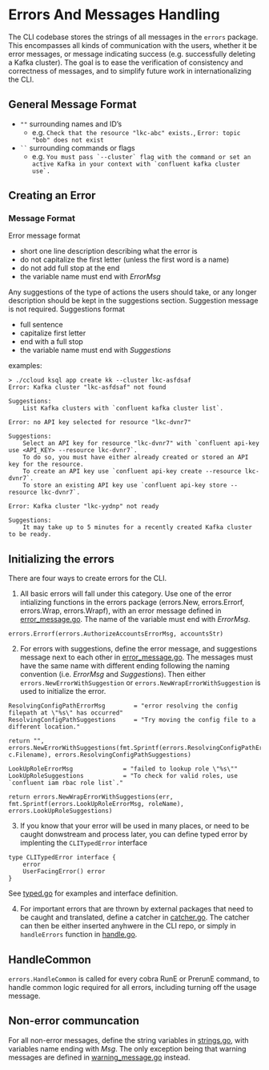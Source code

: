 # Errors And Messages Handling

The CLI codebase stores the strings of all messages in the `errors` package. This encompasses all kinds of communication with the users, whether it be error messages, or message indicating success (e.g. successfully deleting a Kafka cluster). The goal is to ease the verification of consistency and correctness of messages, and to simplify future work in internationalizing the CLI.

## General Message Format
- `""` surrounding names and ID’s
    - e.g. `Check that the resource "lkc-abc" exists.`, `Error: topic "bob" does not exist`
- ```` `` ```` surrounding commands or flags
    - e.g. ``You must pass `--cluster` flag with the command or set an active Kafka in your context with `confluent kafka cluster use`.``

## Creating an Error
### Message Format
Error message format
- short one line description describing what the error is
- do not capitalize the first letter (unless the first word is a name)
- do not add full stop at the end
- the variable name must end with *ErrorMsg*

Any suggestions of the type of actions the users should take, or any longer description should be kept in the suggestions section.
Suggestion message is not required.
Suggestions format
- full sentence
- capitalize first letter
- end with a full stop 
- the variable name must end with *Suggestions*

examples:
```
> ./ccloud ksql app create kk --cluster lkc-asfdsaf
Error: Kafka cluster "lkc-asfdsaf" not found

Suggestions:
    List Kafka clusters with `confluent kafka cluster list`.
```
```
Error: no API key selected for resource "lkc-dvnr7"

Suggestions:
    Select an API key for resource "lkc-dvnr7" with `confluent api-key use <API_KEY> --resource lkc-dvnr7`.
    To do so, you must have either already created or stored an API key for the resource.
    To create an API key use `confluent api-key create --resource lkc-dvnr7`.
    To store an existing API key use `confluent api-key store --resource lkc-dvnr7`.
```
```
Error: Kafka cluster "lkc-yydnp" not ready

Suggestions:
    It may take up to 5 minutes for a recently created Kafka cluster to be ready.
```

## Initializing the errors
There are four ways to create errors for the CLI.

1. All basic errors will fall under this category. Use one of the error intializing functions in the errors package (errors.New, errors.Errorf, errors.Wrap, errors.Wrapf), with an error message defined in [error_message.go](error_message.go). The name of the variable must end with *ErrorMsg*.
```
errors.Errorf(errors.AuthorizeAccountsErrorMsg, accountsStr)
```
2. For errors with suggestions, define the error message, and suggestions message next to each other in [error_message.go](error_message.go). The messages must have the same name with different ending following the naming convention (i.e. *ErrorMsg* and *Suggestions*). Then either `errors.NewErrorWithSuggestion` or `errors.NewWrapErrorWithSuggestion` is used to initialize the error.

```
ResolvingConfigPathErrorMsg        = "error resolving the config filepath at \"%s\" has occurred"
ResolvingConfigPathSuggestions     = "Try moving the config file to a different location."

return "", errors.NewErrorWithSuggestions(fmt.Sprintf(errors.ResolvingConfigPathErrorMsg, c.Filename), errors.ResolvingConfigPathSuggestions)
```

```
LookUpRoleErrorMsg              = "failed to lookup role \"%s\""
LookUpRoleSuggestions           = "To check for valid roles, use `confluent iam rbac role list`."

return errors.NewWrapErrorWithSuggestions(err, fmt.Sprintf(errors.LookUpRoleErrorMsg, roleName), errors.LookUpRoleSuggestions)
```

3. If you know that your error will be used in many places, or need to be caught donwstream and process later, you can define typed error by implenting the `CLITypedError` interface
```
type CLITypedError interface {
	error
	UserFacingError() error
}
```
  See [typed.go](typed.go) for examples and interface definition.

4. For important errors that are thrown by external packages that need to be caught and translated, define a catcher in [catcher.go](catcher.go). The catcher can then be either inserted anyhwere in the CLI repo, or simply in `handleErrors` function in [handle.go](handle.go).

## HandleCommon
`errors.HandleCommon` is called for every cobra RunE or PrerunE command, to handle common logic required for all errors, including turning off the usage message.

## Non-error communcation
For all non-error messages, define the string variables in [strings.go](strings.go), with variables name ending with *Msg*. The only exception being that warning messages are defined in [warning_message.go](warning_message.go) instead.
